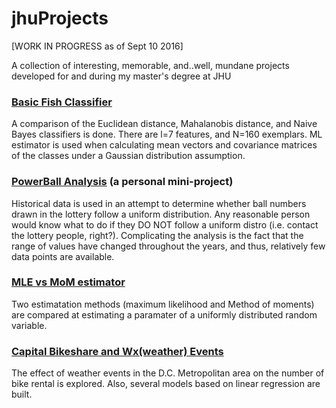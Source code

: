 # jhuProjects
[WORK IN PROGRESS as of Sept 10 2016]

A collection of interesting, memorable, and..well, mundane projects developed for and during my master's degree at JHU

### [Basic Fish Classifier](https://github.com/ajRiverav/jhuProjects/tree/master/Basic%20Fish%20Classifier)

A comparison of the Euclidean distance, Mahalanobis distance, and Naive Bayes classifiers is done. There are l=7 features, and N=160 exemplars. ML estimator is used when calculating mean vectors and covariance matrices of the classes under a Gaussian distribution assumption. 

### [PowerBall Analysis](https://github.com/ajRiverav/jhuProjects/tree/master/PowerBall%20Analysis) (a personal mini-project)

Historical data is used in an attempt to determine whether ball numbers drawn in the lottery follow a uniform distribution. Any reasonable person would know what to do if they DO NOT follow a uniform distro (i.e. contact the lottery people, right?). Complicating the analysis is the fact that the range of values have changed throughout the years, and thus, relatively few data points are available. 

### [MLE vs MoM estimator](https://github.com/ajRiverav/jhuProjects/tree/master/MLE%20vs%20MoM%20estimator)

Two estimatation methods (maximum likelihood and Method of moments) are compared at estimating a paramater of a uniformly distributed random variable. 

### [Capital Bikeshare and Wx(weather) Events](https://github.com/ajRiverav/jhuProjects/tree/master/Capitol%20Bikeshare%20Ridership%20vs%20Wx)

The effect of weather events in the D.C. Metropolitan area on the number of bike rental is explored. Also, several models based on linear regression are built.
